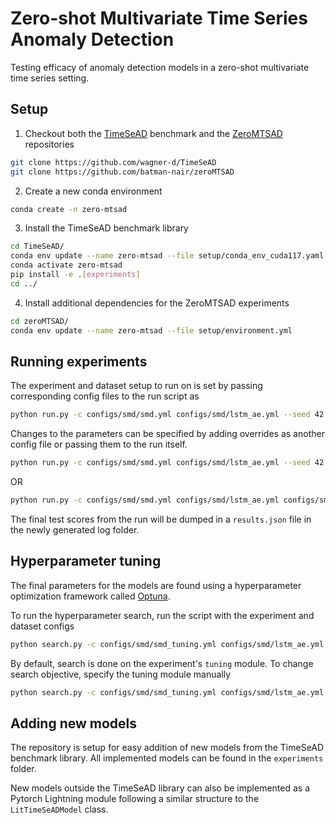 # Zero-shot Multivariate Time Series Anomaly Detection

Testing efficacy of anomaly detection models in a zero-shot multivariate time series setting.

## Setup

1. Checkout both the [TimeSeAD](https://github.com/wagner-d/TimeSeAD) benchmark and the [ZeroMTSAD](https://github.com/batman-nair/zeroMTSAD) repositories
```sh
git clone https://github.com/wagner-d/TimeSeAD
git clone https://github.com/batman-nair/zeroMTSAD
```
2. Create a new conda environment
```sh
conda create -n zero-mtsad
```
3. Install the TimeSeAD benchmark library
```sh
cd TimeSeAD/
conda env update --name zero-mtsad --file setup/conda_env_cuda117.yaml
conda activate zero-mtsad
pip install -e .[experiments]
cd ../
```
4. Install additional dependencies for the ZeroMTSAD experiments
```sh
cd zeroMTSAD/
conda env update --name zero-mtsad --file setup/environment.yml
```

## Running experiments

The experiment and dataset setup to run on is set by passing corresponding config files to the run script as
```sh
python run.py -c configs/smd/smd.yml configs/smd/lstm_ae.yml --seed 42
```

Changes to the parameters can be specified by adding overrides as another config file or passing them to the run itself.
```sh
python run.py -c configs/smd/smd.yml configs/smd/lstm_ae.yml --seed 42 --overrides "data_params.test_server_ids=[27]" "epochs=50"
```
OR
```sh
python run.py -c configs/smd/smd.yml configs/smd/lstm_ae.yml configs/smd/lstm_ae_tuned.yml --seed 42
```

The final test scores from the run will be dumped in a `results.json` file in the newly generated log folder.

## Hyperparameter tuning

The final parameters for the models are found using a hyperparameter optimization framework called [Optuna](https://optuna.org/).

To run the hyperparameter search, run the script with the experiment and dataset configs
```sh
python search.py -c configs/smd/smd_tuning.yml configs/smd/lstm_ae.yml
```

By default, search is done on the experiment's `tuning` module. To change search objective, specify the tuning module manually
```sh
python search.py -c configs/smd/smd_tuning.yml configs/smd/lstm_ae.yml -t schedulers
```

## Adding new models

The repository is setup for easy addition of new models from the TimeSeAD benchmark library.
All implemented models can be found in the `experiments` folder.

New models outside the TimeSeAD library can also be implemented as a Pytorch Lightning module following a similar structure to the `LitTimeSeADModel` class.



